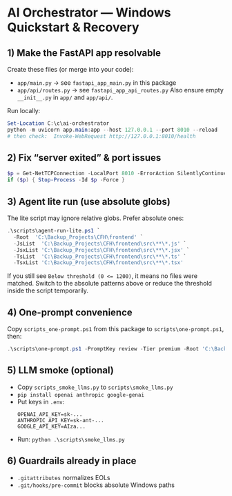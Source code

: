 # AI Orchestrator — Windows Quickstart & Recovery

## 1) Make the FastAPI app resolvable
Create these files (or merge into your code):
- `app/main.py`  → see `fastapi_app_main.py` in this package
- `app/api/routes.py` → see `fastapi_app_api_routes.py`
Also ensure empty `__init__.py` in `app/` and `app/api/`.

Run locally:
```powershell
Set-Location C:\c\ai-orchestrator
python -m uvicorn app.main:app --host 127.0.0.1 --port 8010 --reload
# then check:  Invoke-WebRequest http://127.0.0.1:8010/health
```

## 2) Fix “server exited” & port issues
```powershell
$p = Get-NetTCPConnection -LocalPort 8010 -ErrorAction SilentlyContinue | Select -First 1 -Expand OwningProcess
if ($p) { Stop-Process -Id $p -Force }
```

## 3) Agent lite run (use absolute globs)
The lite script may ignore relative globs. Prefer absolute ones:
```powershell
.\scripts\agent-run-lite.ps1 `
  -Root  'C:\Backup_Projects\CFH\frontend' `
  -JsList  'C:\Backup_Projects\CFH\frontend\src\**\*.js' `
  -JsxList 'C:\Backup_Projects\CFH\frontend\src\**\*.jsx' `
  -TsList  'C:\Backup_Projects\CFH\frontend\src\**\*.ts' `
  -TsxList 'C:\Backup_Projects\CFH\frontend\src\**\*.tsx'
```

If you still see `Below threshold (0 <= 1200)`, it means no files were matched.
Switch to the absolute patterns above or reduce the threshold inside the script temporarily.

## 4) One-prompt convenience
Copy `scripts_one-prompt.ps1` from this package to `scripts\one-prompt.ps1`, then:
```powershell
.\scripts\one-prompt.ps1 -PromptKey review -Tier premium -Root 'C:\Backup_Projects\CFH\frontend'
```

## 5) LLM smoke (optional)
- Copy `scripts_smoke_llms.py` to `scripts\smoke_llms.py`
- `pip install openai anthropic google-genai`
- Put keys in `.env`:
  ```
  OPENAI_API_KEY=sk-...
  ANTHROPIC_API_KEY=sk-ant-...
  GOOGLE_API_KEY=AIza...
  ```
- Run: `python .\scripts\smoke_llms.py`

## 6) Guardrails already in place
- `.gitattributes` normalizes EOLs
- `.git/hooks/pre-commit` blocks absolute Windows paths
